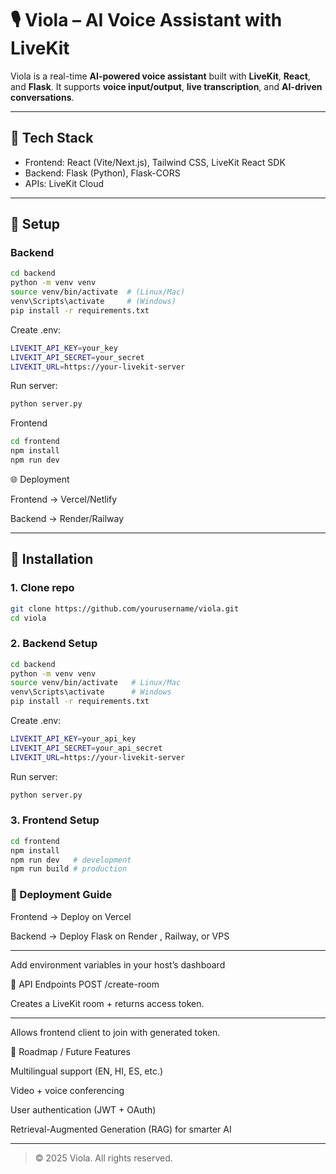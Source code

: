 # 🎙️ Viola – AI Voice Assistant with LiveKit  

Viola is a real-time **AI-powered voice assistant** built with **LiveKit**, **React**, and **Flask**. It supports **voice input/output**, **live transcription**, and **AI-driven conversations**.  

---

## 🚀 Tech Stack  
- Frontend: React (Vite/Next.js), Tailwind CSS, LiveKit React SDK  
- Backend: Flask (Python), Flask-CORS  
- APIs: LiveKit Cloud  

---

## 🔧 Setup  

### Backend  
```bash
cd backend
python -m venv venv
source venv/bin/activate  # (Linux/Mac)
venv\Scripts\activate     # (Windows)
pip install -r requirements.txt

```
Create .env:

```bash
LIVEKIT_API_KEY=your_key
LIVEKIT_API_SECRET=your_secret
LIVEKIT_URL=https://your-livekit-server
```


Run server:

```bash
python server.py
```

Frontend

```bash
cd frontend
npm install
npm run dev
```


🌐 Deployment

Frontend → Vercel/Netlify

Backend → Render/Railway


---

## 🔧 Installation  

### 1. Clone repo  
```bash
git clone https://github.com/yourusername/viola.git
cd viola
```
### 2. Backend Setup

```bash
cd backend
python -m venv venv
source venv/bin/activate   # Linux/Mac
venv\Scripts\activate      # Windows
pip install -r requirements.txt

```

Create .env:
```bash
LIVEKIT_API_KEY=your_api_key
LIVEKIT_API_SECRET=your_api_secret
LIVEKIT_URL=https://your-livekit-server
```

Run server:
```bash
python server.py
```
### 3. Frontend Setup
```bash
cd frontend
npm install
npm run dev   # development
npm run build # production
```
### 🚀 Deployment Guide

Frontend → Deploy on Vercel

Backend → Deploy Flask on Render
, Railway, or VPS


---


Add environment variables in your host’s dashboard

🔗 API Endpoints
POST /create-room

Creates a LiveKit room + returns access token.

---

Allows frontend client to join with generated token.

🧩 Roadmap / Future Features

 Multilingual support (EN, HI, ES, etc.)

 Video + voice conferencing

 User authentication (JWT + OAuth)

 Retrieval-Augmented Generation (RAG) for smarter AI

 ---

> © 2025 Viola. All rights reserved.


